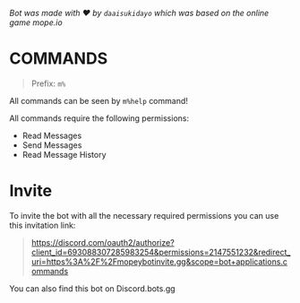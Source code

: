 _Bot was made with ❤️ by `daaisukidayo` which was based on the online game mope.io_

# COMMANDS

> Prefix: `m%`

All commands can be seen by `m%help` command!

All commands require the following permissions:  
- Read Messages
- Send Messages
- Read Message History

# Invite

To invite the bot with all the necessary required permissions you can use this invitation link: 
> https://discord.com/oauth2/authorize?client_id=693088307285983254&permissions=2147551232&redirect_uri=https%3A%2F%2Fmopeybotinvite.gg&scope=bot+applications.commands

You can also find this bot on Discord.bots.gg
